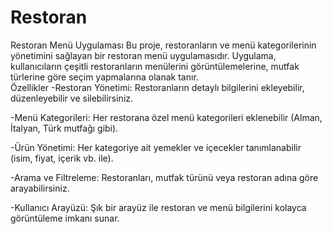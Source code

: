 # Restoran

Restoran Menü Uygulaması
Bu proje, restoranların ve menü kategorilerinin yönetimini sağlayan bir restoran menü uygulamasıdır. Uygulama, kullanıcıların çeşitli restoranların menülerini görüntülemelerine, mutfak türlerine göre seçim yapmalarına olanak tanır.
<br>
Özellikler
-Restoran Yönetimi: Restoranların detaylı bilgilerini ekleyebilir, düzenleyebilir ve silebilirsiniz.
<br>

-Menü Kategorileri: Her restorana özel menü kategorileri eklenebilir (Alman, İtalyan, Türk mutfağı gibi).
<br>

-Ürün Yönetimi: Her kategoriye ait yemekler ve içecekler tanımlanabilir (isim, fiyat, içerik vb. ile).
<br>

-Arama ve Filtreleme: Restoranları, mutfak türünü veya restoran adına göre arayabilirsiniz.
<br>

-Kullanıcı Arayüzü: Şık bir arayüz ile restoran ve menü bilgilerini kolayca görüntüleme imkanı sunar.
<br>
